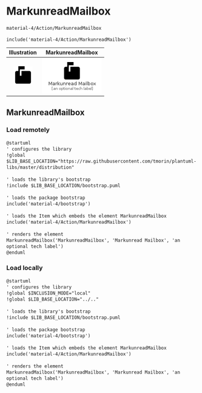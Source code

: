 # MarkunreadMailbox


```text
material-4/Action/MarkunreadMailbox
```

```text
include('material-4/Action/MarkunreadMailbox')
```



| Illustration | MarkunreadMailbox |
| :---: | :---: |
| ![illustration for Illustration](../../material-4/Action/MarkunreadMailbox.png) | ![illustration for MarkunreadMailbox](../../material-4/Action/MarkunreadMailbox.Local.png) |




## MarkunreadMailbox

### Load remotely
```plantuml
@startuml
' configures the library
!global $LIB_BASE_LOCATION="https://raw.githubusercontent.com/tmorin/plantuml-libs/master/distribution"

' loads the library's bootstrap
!include $LIB_BASE_LOCATION/bootstrap.puml

' loads the package bootstrap
include('material-4/bootstrap')

' loads the Item which embeds the element MarkunreadMailbox
include('material-4/Action/MarkunreadMailbox')

' renders the element
MarkunreadMailbox('MarkunreadMailbox', 'Markunread Mailbox', 'an optional tech label')
@enduml
```

### Load locally
```plantuml
@startuml
' configures the library
!global $INCLUSION_MODE="local"
!global $LIB_BASE_LOCATION="../.."

' loads the library's bootstrap
!include $LIB_BASE_LOCATION/bootstrap.puml

' loads the package bootstrap
include('material-4/bootstrap')

' loads the Item which embeds the element MarkunreadMailbox
include('material-4/Action/MarkunreadMailbox')

' renders the element
MarkunreadMailbox('MarkunreadMailbox', 'Markunread Mailbox', 'an optional tech label')
@enduml
```

